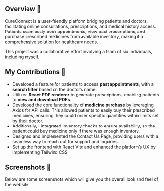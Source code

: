 ## Overview 🌟
CureConnect is a user-friendly platform bridging patients and doctors, facilitating online consultations, prescriptions, and medical history access. Patients seamlessly book appointments, view past prescriptions, and purchase prescribed medicines from available inventory, making it a comprehensive solution for healthcare needs.

This project was a collaborative effort involving a team of six individuals, including myself.

## My Contributions 🚀
- Developed a feature for patients to access **past appointments**, with a **search filter** based on the doctor’s name.
- Utilized **React PDF renderer** to generate prescriptions, enabling patients to **view and download PDFs**.
- Developed the core functionality of **medicine purchase** by leveraging Axios for API calls. This allowed patients to easily buy their prescribed medicines, ensuring they could order specific quantities within limits set by their doctor.
- Additionally, I integrated inventory checks to ensure availability, so the patient could buy medicine only if there was enough inventory.
- Designed and implemented the Contact Us Page, providing users with a seamless way to reach out for support and inquiries.
- Set up the frontend with React Vite and enhanced the platform’s UX by implementing Tailwind CSS

## Screenshots 📸
Below are some screenshots which will give you the overall look and feel of the website


